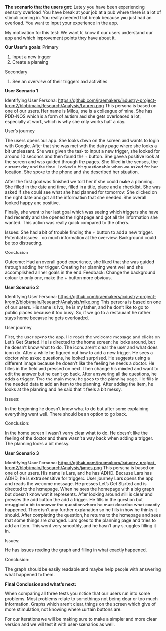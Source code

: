 **The scenario that the users got:**
Lately you have been experiencing sensory overload. You have break at your job at a pub where there is a lot of stimuli coming in. You really needed that break because you just had an overload. You want to input your experience in the app. 

My motivation for this test: We want to know if our users understand our app and which improvement points they have about it.

**Our User’s goals:**
Primary

1.	Input a new trigger
2.	Create a planning
   
Secondary

1.	See an overview of their triggers and activities

**User Scenario 1**

Identifying User Persona:
https://github.com/jraemakers/industry-project-krom2/blob/main/Research/Analysis/Lauren.png 
This persona is based on one of our users. Her name is Milou, she is a colleague of mine. She has PDD-NOS which is a form of autism and she gets overloaded a lot, especially at work, which is why she only works half a day.

User’s journey

The users opens our app. She looks down on the screen and wants to login with Google. After that she was met with the dairy page where she looks a bit unpleasant. She was given the task to input a new trigger, she looked for around 10 seconds and then found the + button. She gave a positive look at the screen and was guided through the pages. She filled in the senses, the current day and the time. Looked a bit questionable when we asked for her location. She spoke to the phone and she described her situation. 

After the first goal was finished we told her if she could make a planning. 
She filled in the date and time, filled in a title, place and a checklist. She was asked if she could see what she had planned for tomorrow. She clicked on the right date and got all the information that she needed. She overall looked happy and positive. 

Finally, she went to her last goal which was seeing which triggers she have had recently and she opened the right page and got all the information she wanted. This action was really quick compared to the others. 

Issues: She had a bit of trouble finding the + button to add a new trigger. 
Potential issues: Too much information at the overview. Background could be too distracting.

Conclusion

Outcome: Had an overall good experience, she liked that she was guided through adding her trigger. Creating her planning went well and she accomplished all her goals in the end.
Feedback: Change the background colour to only one, make the + button more obvious.



**User Scenario 2**

Identifying User Persona:
https://github.com/jraemakers/industry-project-krom2/blob/main/Research/Analysis/mike.png 
This persona is based on one of our users. His name is Ivo, he is my father, and he don’t like to go to public places because it too busy. So, if we go to a restaurant he rather stays home because he gets overloaded.


User journey

First, the user opens the app. He reads the welcome message and clicks on Let’s Get Started. He is directed to the home screen; he looks around, but he doesn’t know what to do. The icons aren’t clear the user and what does icon do. After a while he figured out how to add a new trigger. He sees a doctor who asked questions, he looked surprised. He suggests using a different image because he doesn’t like the feeling he needs a doctor. He filles in the field and pressed on next. Then change his minded and want to edit the answer but he can’t go back. After answering all the questions, he adds a trigger. True the main menu he goes to the planning page. He fills in the needed data to add an item to the planning. After adding the item, he looks at the planning and he said that it feels a bit messy.

Issues:

In the beginning he doesn’t know what to do but after some explaining everything went well. There should be an option to go back.

Conclusion:

In the home screen I wasn’t verry clear what to do. He doesn’t like the feeling of the doctor and there wasn’t a way back when adding a trigger. The planning looks a bit messy.





**User Scenario 3**

Identifying User Persona:
https://github.com/jraemakers/industry-project-krom2/blob/main/Research/Analysis/james.png 
This persona is based on one of our users. His name is Lars, and he has ADHD. Because Lars has ADHD, he is extra sensitive for triggers.
User journey
Lars opens the app and reads the welcome message. He presses Let’s Get Started and is directed to the homepage. When he sees the homepage with a big graph but doesn’t know wat it represents. After looking around still is clear and presses the add button the add a trigger. He fills in the question but struggled a bit to answer the question where he must describe what exactly happened. There isn’t any further explanation so he fills in how he thinks it should. After completing the question, he returns to the homepage and sees that some things are changed. Lars goes to the planning page and tries to add an item. This went very smoothly, and he hasn’t any struggles filling it in. 

Issues: 

He has issues reading the graph and filling in what exactly happened.

Conclusion:

The graph should be easily readable and maybe help people with answering what happened to them.


**Final Conclusion and what’s next:**

When comparing all three tests you notice that our users run into some problems. Most problems relate to somethings not being clear or too much information. Graphs which aren’t clear, things on the screen which give of more stimulation, not knowing where curtain buttons are.

For our iterations we will be making sure to make a simpler and more clear version and we will test it with user-scenarios as well. 









